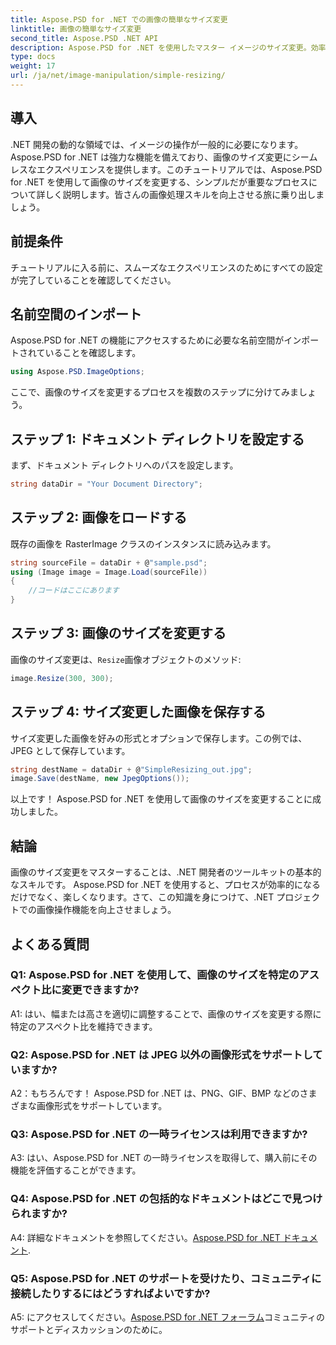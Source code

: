 ```yaml
---
title: Aspose.PSD for .NET での画像の簡単なサイズ変更
linktitle: 画像の簡単なサイズ変更
second_title: Aspose.PSD .NET API
description: Aspose.PSD for .NET を使用したマスター イメージのサイズ変更。効率的、シームレス、そして強力。 .NET プロジェクトを簡単にレベルアップします。
type: docs
weight: 17
url: /ja/net/image-manipulation/simple-resizing/
---
```

## 導入

.NET 開発の動的な領域では、イメージの操作が一般的に必要になります。 Aspose.PSD for .NET は強力な機能を備えており、画像のサイズ変更にシームレスなエクスペリエンスを提供します。このチュートリアルでは、Aspose.PSD for .NET を使用して画像のサイズを変更する、シンプルだが重要なプロセスについて詳しく説明します。皆さんの画像処理スキルを向上させる旅に乗り出しましょう。

## 前提条件

チュートリアルに入る前に、スムーズなエクスペリエンスのためにすべての設定が完了していることを確認してください。

## 名前空間のインポート

Aspose.PSD for .NET の機能にアクセスするために必要な名前空間がインポートされていることを確認します。

```csharp
using Aspose.PSD.ImageOptions;
```

ここで、画像のサイズを変更するプロセスを複数のステップに分けてみましょう。

## ステップ 1: ドキュメント ディレクトリを設定する

まず、ドキュメント ディレクトリへのパスを設定します。

```csharp
string dataDir = "Your Document Directory";
```

## ステップ 2: 画像をロードする

既存の画像を RasterImage クラスのインスタンスに読み込みます。

```csharp
string sourceFile = dataDir + @"sample.psd";
using (Image image = Image.Load(sourceFile))
{
    //コードはここにあります
}
```

## ステップ 3: 画像のサイズを変更する

画像のサイズ変更は、`Resize`画像オブジェクトのメソッド:

```csharp
image.Resize(300, 300);
```

## ステップ 4: サイズ変更した画像を保存する

サイズ変更した画像を好みの形式とオプションで保存します。この例では、JPEG として保存しています。

```csharp
string destName = dataDir + @"SimpleResizing_out.jpg";
image.Save(destName, new JpegOptions());
```

以上です！ Aspose.PSD for .NET を使用して画像のサイズを変更することに成功しました。

## 結論

画像のサイズ変更をマスターすることは、.NET 開発者のツールキットの基本的なスキルです。 Aspose.PSD for .NET を使用すると、プロセスが効率的になるだけでなく、楽しくなります。さて、この知識を身につけて、.NET プロジェクトでの画像操作機能を向上させましょう。

## よくある質問

### Q1: Aspose.PSD for .NET を使用して、画像のサイズを特定のアスペクト比に変更できますか?

A1: はい、幅または高さを適切に調整することで、画像のサイズを変更する際に特定のアスペクト比を維持できます。

### Q2: Aspose.PSD for .NET は JPEG 以外の画像形式をサポートしていますか?

A2：もちろんです！ Aspose.PSD for .NET は、PNG、GIF、BMP などのさまざまな画像形式をサポートしています。

### Q3: Aspose.PSD for .NET の一時ライセンスは利用できますか?

A3: はい、Aspose.PSD for .NET の一時ライセンスを取得して、購入前にその機能を評価することができます。

### Q4: Aspose.PSD for .NET の包括的なドキュメントはどこで見つけられますか?

 A4: 詳細なドキュメントを参照してください。[Aspose.PSD for .NET ドキュメント](https://reference.aspose.com/psd/net/).

### Q5: Aspose.PSD for .NET のサポートを受けたり、コミュニティに接続したりするにはどうすればよいですか?

 A5: にアクセスしてください。[Aspose.PSD for .NET フォーラム](https://forum.aspose.com/c/psd/34)コミュニティのサポートとディスカッションのために。